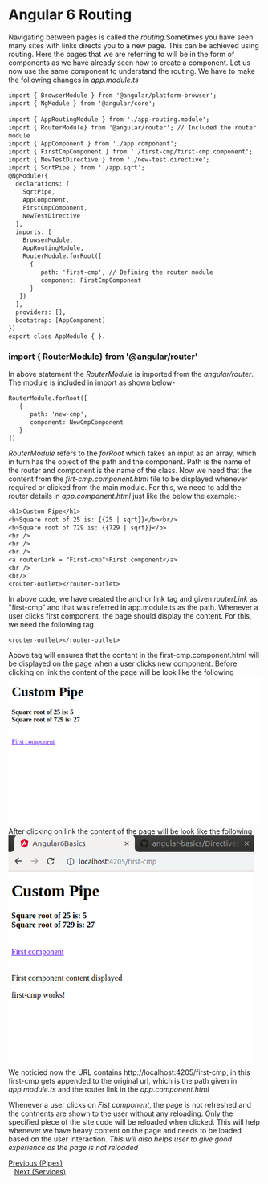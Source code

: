 # Angular 6 Routing
Navigating between pages is called the *routing*.Sometimes you have seen many sites with links directs you to a new page.
This can be achieved using routing. Here the pages that we are referring to will be in the form of components as we have already seen how to create a component. Let us now use the same component to understand the routing.
We have to make the following changes in *app.module.ts*
```
import { BrowserModule } from '@angular/platform-browser';
import { NgModule } from '@angular/core';

import { AppRoutingModule } from './app-routing.module';
import { RouterModule} from '@angular/router'; // Included the router module
import { AppComponent } from './app.component';
import { FirstCmpComponent } from './first-cmp/first-cmp.component';
import { NewTestDirective } from './new-test.directive';
import { SqrtPipe } from './app.sqrt';
@NgModule({
  declarations: [
    SqrtPipe,
    AppComponent,
    FirstCmpComponent,
    NewTestDirective
  ],
  imports: [
    BrowserModule,
    AppRoutingModule,
    RouterModule.forRoot([ 
      {
         path: 'first-cmp', // Defining the router module 
         component: FirstCmpComponent
      }
   ])
  ],
  providers: [],
  bootstrap: [AppComponent]
})
export class AppModule { }.
```
### import { RouterModule} from '@angular/router'
In above statement the *RouterModule* is imported from the *angular/router*. The module is included in import as shown below-
```
RouterModule.forRoot([
   {
      path: 'new-cmp',
      component: NewCmpComponent
   }
])
```
*RouterModule* refers to the *forRoot* which takes an input as an array, which in turn has the object of the path and the component. Path is the name of the router and component is the name of the class.
Now we need that the content from the *firt-cmp.component.html* file to be displayed whenever required or clicked from the main module. For this, we need to add the router details in *app.component.html* just like the below the example:-
```
<h1>Custom Pipe</h1>
<b>Square root of 25 is: {{25 | sqrt}}</b><br/>
<b>Square root of 729 is: {{729 | sqrt}}</b>
<br />
<br />
<br />
<a routerLink = "First-cmp">First component</a>
<br />
<br/>
<router-outlet></router-outlet>
```
In above code, we have created the anchor link tag and given *routerLink* as "first-cmp" and that was referred in app.module.ts as the path.
Whenever a user clicks first component, the page should display the content. For this, we need the following tag 
```
<router-outlet></router-outlet>
```
Above tag will ensures that the content in the first-cmp.component.html will be displayed on the page when a user clicks new component.
Before clicking on link the content of the page will be look like the following
<img src="../images/beforeRouting.png" height="80%">
After clicking on link the content of the page will be look like the following
<br/>
<img src="../images/afterRouting.png" height="80%">
We noticied now the URL contains http://localhost:4205/first-cmp, in this first-cmp gets appended to the original url, which is the path given in *app.module.ts* and the router link in the *app.component.html*

Whenever a user clicks on *Fist component*, the page is not refreshed and the contnents are shown to the user without any reloading. Only the specified piece of the site code will be reloaded when clicked.
This will help whenever we have heavy content on the page and needs to be loaded based on the user interaction.
*This will also helps user to give good experience as the page is not reloaded*
<div>	
  <span><a href ="https://github.com/satish-dev/angular-basics/blob/master/documentation/Pipes.md" >Previous (Pipes)</a></span>
	&nbsp;&nbsp;&nbsp;&nbsp;&nbsp;&nbsp;&nbsp;&nbsp;&nbsp;&nbsp;&nbsp;&nbsp;&nbsp;
	&nbsp;&nbsp;&nbsp;&nbsp;&nbsp;&nbsp;&nbsp;&nbsp;&nbsp;&nbsp;&nbsp;&nbsp;&nbsp;
	&nbsp;&nbsp;&nbsp;&nbsp;&nbsp;&nbsp;&nbsp;&nbsp;&nbsp;&nbsp;&nbsp;&nbsp;&nbsp;
	&nbsp;&nbsp;&nbsp;&nbsp;&nbsp;&nbsp;&nbsp;&nbsp;&nbsp;&nbsp;&nbsp;&nbsp;&nbsp;
    &nbsp;&nbsp;&nbsp;&nbsp;&nbsp;&nbsp;&nbsp;&nbsp;&nbsp;&nbsp;&nbsp;&nbsp;&nbsp;
	&nbsp;&nbsp;&nbsp;&nbsp;&nbsp;&nbsp;&nbsp;&nbsp;&nbsp;&nbsp;&nbsp;&nbsp;&nbsp;
	&nbsp;&nbsp;&nbsp;&nbsp;&nbsp;&nbsp;&nbsp;&nbsp;&nbsp;&nbsp;&nbsp;&nbsp;&nbsp;
	&nbsp;&nbsp;
	<span><a href ="https://github.com/satish-dev/angular-basics/blob/master/documentation/Services.md" >Next (Services)</a> </span>
</div>

